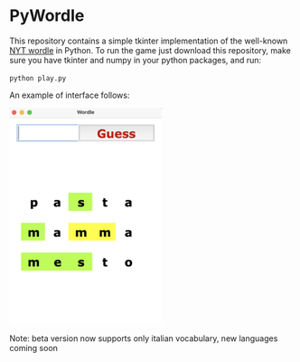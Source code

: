 # PyWordle
 
 This repository contains a simple tkinter implementation of the well-known [NYT wordle](https://www.nytimes.com/games/wordle/index.html) in Python.
 To run the game just download this repository, make sure you have tkinter and numpy in your python packages, and run:
 
 `python play.py`
 
An example of interface follows:

<p float="center"><img src="interface.png" width="270" /></p>

Note: beta version now supports only italian vocabulary, new languages coming soon
